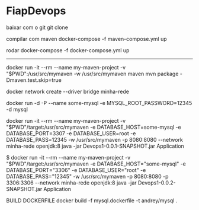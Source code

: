 # FiapDevops

baixar com o git
git clone

compilar com maven
docker-compose -f maven-compose.yml up

rodar
docker-compose -f docker-compose.yml up




----------
docker run -it --rm --name my-maven-project -v "$PWD":/usr/src/mymaven -w /usr/src/mymaven maven mvn package -Dmaven.test.skip=true

docker network create --driver bridge minha-rede

docker run -d -P --name some-mysql -e MYSQL_ROOT_PASSWORD=12345 -d mysql

docker run -it --rm --name my-maven-project -v "$PWD"/target:/usr/src/mymaven -e DATABASE_HOST=some-mysql -e DATABASE_PORT=3307 -e DATABASE_USER=root -e DATABASE_PASS=12345 -w /usr/src/mymaven -p 8080:8080 --network minha-rede openjdk:8 java -jar Devops1-0.0.1-SNAPSHOT.jar Application

$ docker run -it --rm --name my-maven-project -v "$PWD"/target:/usr/src/mymaven -e DATABASE_HOST="some-mysql" -e DATABASE_PORT="3306" -e DATABASE_USER="root" -e DATABASE_PASS="12345" -w /usr/src/mymaven -p 8080:8080 -p 3306:3306 --network minha-rede openjdk:8 java -jar Devops1-0.0.2-SNAPSHOT.jar Application

BUILD DOCKERFILE
docker build -f mysql.dockerfile -t andrey/mysql .

